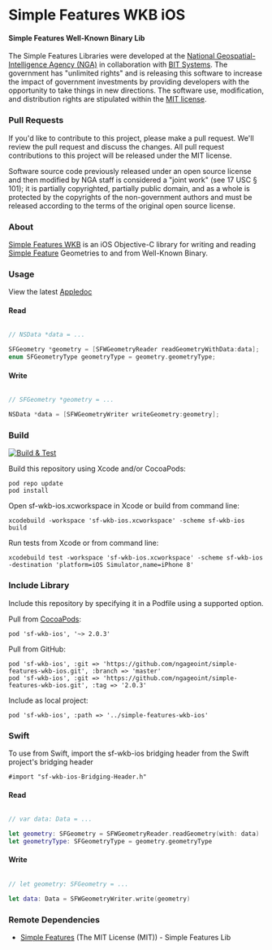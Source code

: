 # Simple Features WKB iOS

#### Simple Features Well-Known Binary Lib ####

The Simple Features Libraries were developed at the [National Geospatial-Intelligence Agency (NGA)](http://www.nga.mil/) in collaboration with [BIT Systems](http://www.bit-sys.com/). The government has "unlimited rights" and is releasing this software to increase the impact of government investments by providing developers with the opportunity to take things in new directions. The software use, modification, and distribution rights are stipulated within the [MIT license](http://choosealicense.com/licenses/mit/).

### Pull Requests ###
If you'd like to contribute to this project, please make a pull request. We'll review the pull request and discuss the changes. All pull request contributions to this project will be released under the MIT license.

Software source code previously released under an open source license and then modified by NGA staff is considered a "joint work" (see 17 USC § 101); it is partially copyrighted, partially public domain, and as a whole is protected by the copyrights of the non-government authors and must be released according to the terms of the original open source license.

### About ###

[Simple Features WKB](http://ngageoint.github.io/simple-features-wkb-ios/) is an iOS Objective-C library for writing and reading [Simple Feature](https://github.com/ngageoint/simple-features-ios) Geometries to and from Well-Known Binary.

### Usage ###

View the latest [Appledoc](http://ngageoint.github.io/simple-features-wkb-ios/docs/api/)

#### Read ####

```objectivec

// NSData *data = ...

SFGeometry *geometry = [SFWGeometryReader readGeometryWithData:data];
enum SFGeometryType geometryType = geometry.geometryType;

```

#### Write ####

```objectivec

// SFGeometry *geometry = ...

NSData *data = [SFWGeometryWriter writeGeometry:geometry];

```

### Build ###

[![Build & Test](https://github.com/ngageoint/simple-features-wkb-ios/workflows/Build%20&%20Test/badge.svg)](https://github.com/ngageoint/simple-features-wkb-ios/actions?query=workflow%3A%22Build+%26+Test%22)

Build this repository using Xcode and/or CocoaPods:

    pod repo update
    pod install

Open sf-wkb-ios.xcworkspace in Xcode or build from command line:

    xcodebuild -workspace 'sf-wkb-ios.xcworkspace' -scheme sf-wkb-ios build

Run tests from Xcode or from command line:

    xcodebuild test -workspace 'sf-wkb-ios.xcworkspace' -scheme sf-wkb-ios -destination 'platform=iOS Simulator,name=iPhone 8'

### Include Library ###

Include this repository by specifying it in a Podfile using a supported option.

Pull from [CocoaPods](https://cocoapods.org/pods/sf-wkb-ios):

    pod 'sf-wkb-ios', '~> 2.0.3'

Pull from GitHub:

    pod 'sf-wkb-ios', :git => 'https://github.com/ngageoint/simple-features-wkb-ios.git', :branch => 'master'
    pod 'sf-wkb-ios', :git => 'https://github.com/ngageoint/simple-features-wkb-ios.git', :tag => '2.0.3'

Include as local project:

    pod 'sf-wkb-ios', :path => '../simple-features-wkb-ios'

### Swift ###

To use from Swift, import the sf-wkb-ios bridging header from the Swift project's bridging header

    #import "sf-wkb-ios-Bridging-Header.h"

#### Read ####

```swift

// var data: Data = ...

let geometry: SFGeometry = SFWGeometryReader.readGeometry(with: data)
let geometryType: SFGeometryType = geometry.geometryType

```

#### Write ####

```swift

// let geometry: SFGeometry = ...

let data: Data = SFWGeometryWriter.write(geometry)

```

### Remote Dependencies ###

* [Simple Features](https://github.com/ngageoint/simple-features-ios) (The MIT License (MIT)) - Simple Features Lib
